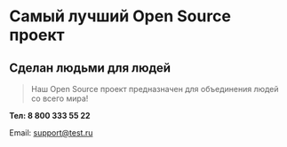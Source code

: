 # Самый лучший Open Source проект

## Сделан людьми для людей

> Наш Open Source проект предназначен для объединения людей со всего мира!



**Тел: 8 800 333 55 22**

Email: support@test.ru
